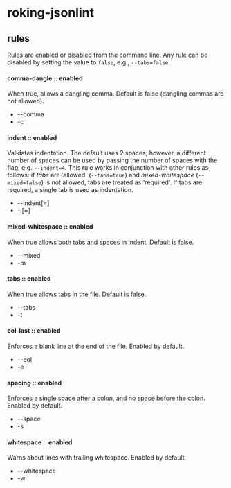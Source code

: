 # roking-jsonlint

## rules
Rules are enabled or disabled from the command line. Any rule can be disabled by setting the value to `false`, e.g., `--tabs=false`.

#### comma-dangle :: enabled
When true, allows a dangling comma. Default is false (dangling commas are not allowed).
* --comma
* -c

#### indent :: enabled
Validates indentation. The default uses 2 spaces; however, a different number of spaces can be used by passing the number of spaces with the flag, e.g. `--indent=4`. This rule works in conjunction with other rules as follows: if *tabs* are 'allowed' (`--tabs=true`) and *mixed-whitespace* (`--mixed=false`) is not allowed, tabs are treated as 'required'. If tabs are required, a single tab is used as indentation.
* --indent[=<value>]
* -i[=<value>]

#### mixed-whitespace :: enabled
When true allows both tabs and spaces in indent. Default is false.
* --mixed
* -m

#### tabs :: enabled
When true allows tabs in the file. Default is false.
* --tabs
* -t

#### eol-last :: enabled
Enforces a blank line at the end of the file. Enabled by default.
* --eol
* -e

#### spacing :: enabled
Enforces a single space after a colon, and no space before the colon. Enabled by default.
* --space
* -s

#### whitespace :: enabled
Warns about lines with trailing whitespace. Enabled by default.
* --whitespace
* -w
